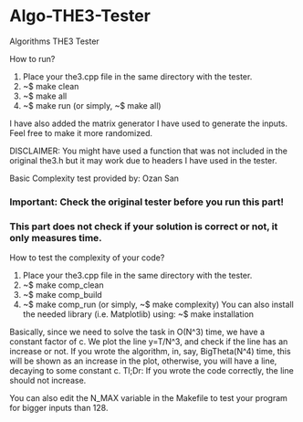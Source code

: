 # Algo-THE3-Tester
Algorithms THE3 Tester

How to run?
1. Place your the3.cpp file in the same directory with the tester.
2. ~$ make clean
3. ~$ make all
4. ~$ make run
(or simply, ~$ make all)

I have also added the matrix generator I have used to generate the inputs. Feel free to make it more randomized.

DISCLAIMER: You might have used a function that was not included in the original the3.h but it may work due to headers I have used in the tester. 

Basic Complexity test provided by: Ozan San
### Important: Check the original tester before you run this part!
### This part does not check if your solution is correct or not, it only measures time.
How to test the complexity of your code?

1. Place your the3.cpp file in the same directory with the tester.
2. ~$ make comp_clean
3. ~$ make comp_build
4. ~$ make comp_run
(or simply, ~$ make complexity)
You can also install the needed library (i.e. Matplotlib) using: 
~$ make installation

Basically, since we need to solve the task in O(N^3) time, we have a constant factor of c. We plot the line y=T/N^3, and check if the line has an increase or not. If you wrote the algorithm, in, say, BigTheta(N^4) time, this will be shown as an increase in the plot, otherwise, you will have a line, decaying to some constant c. 
Tl;Dr: If you wrote the code correctly, the line should not increase.

You can also edit the N_MAX variable in the Makefile to test your program for bigger inputs than 128.
